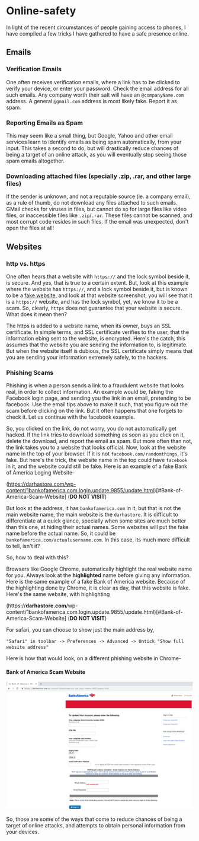 # Online-safety

In light of the recent circumstances of people gaining access to phones, I have compiled a few tricks I have gathered to have a safe presence online.

## Emails

### Verification Emails
One often receives verification emails, where a link has to be clicked to verify your device, or enter your password. Check the email address for all such emails. Any company worth their salt will have an `@companyName.com` address. A general `@gmail.com` address is most likely fake. Report it as spam.

### Reporting Emails as Spam
This may seem like a small thing, but Google, Yahoo and other email services learn to identify emails as being spam automatically, from your input. This takes a second to do, but will drastically reduce chances of being a target of an online attack, as you will eventually stop seeing those spam emails altogether. 

### Downloading attached files (specially .zip, .rar, and other large files)
If the sender is unknown, and not a reputable source (ie. a company email), as a rule of thumb, do not download any files attached to such emails. GMail checks for viruses in files, but cannot do so for large files like video files, or inaccessible files like `.zip`/`.rar`. These files cannot be scanned, and most corrupt code resides in such files. If the email was unexpected, don't open the files at all!

## Websites

### http vs. https
One often hears that a website with `https://` and the lock symbol beside it, is secure. And yes, that is true to a certain extent. But, look at this example where the website has `https://`, and a lock symbol beside it, but is known to be a [fake website](#Bank-of-America-Scam-Website), and look at that website screenshot, you will see that it is a `https://` website, and has the lock symbol, yet, we know it to be a scam. So, clearly, `https` does not guarantee that your website is secure. What does it mean then?

The https is added to a website name, when its owner, buys an SSL certificate. In simple terms, and SSL certificate verifies to the user, that the information ebing sent to the website, is encrypted. Here's the catch, this assumes that the website you are sending the information to, is legitimate. But when the website itself is dubious, the SSL certificate simply means that you are sending your information extremely safely, to the hackers.

### Phishing Scams
Phishing is when a person sends a link to a fraudulent website that looks real, in order to collect information. An example would be, faking the Facebook login page, and sending you the link in an email, pretending to be facebook. Use the email tips above to make it such, that you figure out the scam before clicking on the link. But it often happens that one forgets to check it. Let us continue with the facebook example.

So, you clicked on the link, do not worry, you do not automatically get hacked. If the link tries to download something as soon as you click on it, delete the download, and report the email as spam. But more often than not, the link takes you to a website that looks official. Now, look at the website name in the top of your browser. If it is not `facebook.com/randomthings`, it's fake. But here's the trick, the website name in the top could have `facebook` in it, and the website could still be fake. Here is an example of a fake Bank of America Loging Website-

(https://darhastore.com/wp-content/1bankofamerica.com.login.update.9855/update.html)[#Bank-of-America-Scam-Website] (**DO NOT VISIT**)

But look at the address, it has `bankofamerica.com` in it, but that is not the main website name, the main website is the `darhastore`. It is difficult to differentiate at a quick glance, specially when some sites are much better than this one, at hiding their actual names. Some websites will put the fake name before the actual name. So, it could be `bankofamerica.com/actualusername.com`. In this case, its much more difficult to tell, isn't it?

So, how to deal with this?

Browsers like Google Chrome, automatically highlight the real website name for you. Always look at the **highlighted** name before giving any information.
Here is the same example of a fake Bank of America website. Because of the highlighting done by Chrome, it is clear as day, that this website is fake. Here's the same website, with highlighting

(https://**darhastore.com**/wp-content/1bankofamerica.com.login.update.9855/update.html)[#Bank-of-America-Scam-Website] (**DO NOT VISIT**)

For safari, you can choose to show just the main address by, 
``` 
"Safari" in toolbar -> Preferences -> Advanced -> Untick "Show full website address"
```
Here is how that would look, on a different phishing website in Chrome- 

#### Bank of America Scam Website
![bofa_scam](BOFA_phishing.png)

So, those are some of the ways that come to reduce chances of being a target of online attacks, and attempts to obtain personal information from your devices.
